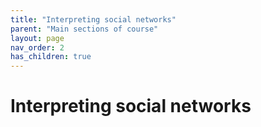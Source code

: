 ```yaml
---
title: "Interpreting social networks"
parent: "Main sections of course"
layout: page
nav_order: 2
has_children: true
---
```


# Interpreting social networks
